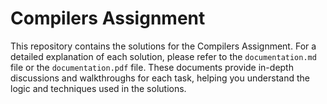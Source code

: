 # Compilers Assignment

This repository contains the solutions for the Compilers Assignment. For a detailed explanation of each solution, please refer to the `documentation.md` file or the `documentation.pdf` file. These documents provide in-depth discussions and walkthroughs for each task, helping you understand the logic and techniques used in the solutions.